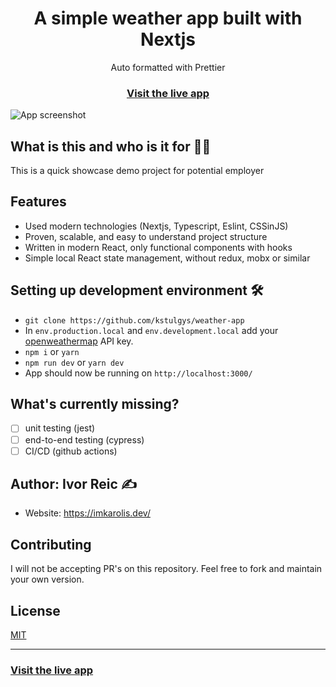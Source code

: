 <h1 align="center">A simple weather app built with Nextjs</h1>

<div align="center">Auto formatted with Prettier</div>

<h3 align="center">
  <a href="https://weather-app-coral-alpha.vercel.app/">Visit the live app</a>
</h3>

![App screenshot](https://i.ibb.co/7KtwvBj/Screenshot-2020-10-18-at-22-09-39-optimized.png)

## What is this and who is it for 🤷‍♀️

This is a quick showcase demo project for potential employer

## Features

- Used modern technologies (Nextjs, Typescript, Eslint, CSSinJS)
- Proven, scalable, and easy to understand project structure
- Written in modern React, only functional components with hooks
- Simple local React state management, without redux, mobx or similar

## Setting up development environment 🛠

- `git clone https://github.com/kstulgys/weather-app`
- In `env.production.local` and `env.development.local` add your [openweathermap](https://openweathermap.org/) API key.
- `npm i` or `yarn`
- `npm run dev` or `yarn dev`
- App should now be running on `http://localhost:3000/`

## What's currently missing?

* [ ] unit testing (jest)
* [ ] end-to-end testing (cypress)
* [ ] CI/CD (github actions)

## Author: Ivor Reic ✍️

- Website: https://imkarolis.dev/

## Contributing

I will not be accepting PR's on this repository. Feel free to fork and maintain your own version.

## License

[MIT](https://opensource.org/licenses/MIT)

<hr>

<h3>
  <a href="https://weather-app-coral-alpha.vercel.app/">Visit the live app</a>
</h3>
